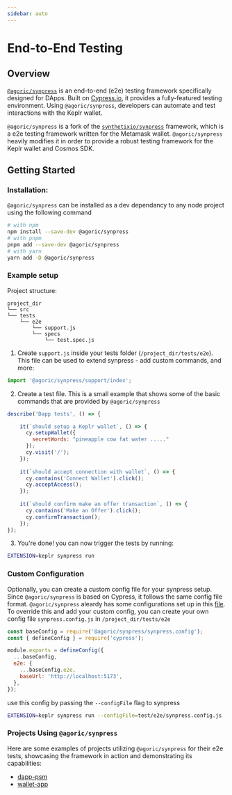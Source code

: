 ```yaml
---
sidebar: auto
---
```


# End-to-End Testing

## Overview

[`@agoric/synpress`](https://github.com/agoric-labs/synpress) is an end-to-end (e2e) testing framework specifically designed for DApps. Built on [Cypress.io](https://www.cypress.io/), it provides a fully-featured testing environment. Using `@agoric/synpress`, developers can automate and test interactions with the Keplr wallet.

`@agoric/synpress` is a fork of the [`synthetixio/synpress`](https://github.com/Synthetixio/synpress) framework, which is a e2e testing framework written for the Metamask wallet. `@agoric/synpress` heavily modifies it in order to provide a robust testing framework for the Keplr wallet and Cosmos SDK.

## Getting Started

### Installation:
`@agoric/synpress` can be installed as a dev dependancy to any node project using the following command
```bash
# with npm
npm install --save-dev @agoric/synpress
# with pnpm
pnpm add --save-dev @agoric/synpress
# with yarn
yarn add -D @agoric/synpress
```

### Example setup

Project structure:

```text
project_dir
└── src
└── tests
    └── e2e
        └── support.js
        └── specs
            └── test.spec.js
```

1. Create `support.js` inside your tests folder (`/project_dir/tests/e2e`). This file can be used to extend synpress - add custom commands, and more:

```js
import '@agoric/synpress/support/index';
```

2. Create a test file. This is a small example that shows some of the basic commands that are provided by `@agoric/synpress`
```js
describe('Dapp tests', () => {

	it(`should setup a Keplr wallet`, () => {
      cy.setupWallet({
        secretWords: "pineapple cow fat water ....."
      });
      cy.visit('/');
    });
    
	it(`should accept connection with wallet`, () => {
      cy.contains('Connect Wallet').click();
      cy.acceptAccess();
    });
    
    it(`should confirm make an offer transaction`, () => {
      cy.contains('Make an Offer').click();
      cy.confirmTransaction();
    });
});

```

3. You're done! you can now trigger the tests by running:

```bash
EXTENSION=keplr synpress run
```

### Custom Configuration
Optionally, you can create a custom config file for your synpress setup. Since `@agoric/synpress` is based on Cypress, it follows the same config file format.
 `@agoric/synpress` aleardy has some
   configurations set up in this
   [file](https://github.com/agoric-labs/synpress/blob/master/synpress.config.js).
   To override this and add your custom config, you can create your own config
   file `synpress.config.js` in `/project_dir/tests/e2e`

```js
const baseConfig = require('@agoric/synpress/synpress.config');
const { defineConfig } = require('cypress');

module.exports = defineConfig({
  ...baseConfig,
  e2e: {
    ...baseConfig.e2e,
    baseUrl: 'http://localhost:5173',
  },
});
```

use this config by passing the `--configFile` flag to synpress

```bash
EXTENSION=keplr synpress run --configFile=test/e2e/synpress.config.js
```

### Projects Using `@agoric/synpress`

Here are some examples of projects utilizing `@agoric/synpress` for their e2e tests, showcasing the framework in action and demonstrating its capabilities:

- [dapp-psm](https://github.com/Agoric/dapp-psm/tree/main/tests/e2e)
- [wallet-app](https://github.com/frazarshad/wallet-app/tree/main/test/e2e)
